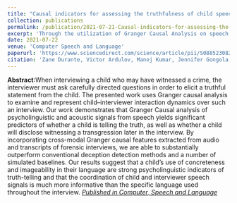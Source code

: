 ```yaml
---
title: "Causal indicators for assessing the truthfulness of child speech in forensic interviews"
collection: publications
permalink: /publication/2021-07-21-Causal-indicators-for-assessing-the-truthfulness-of-child-speech-in-forensic-interviews
excerpt: 'Through the utilization of Granger Causal Analysis on speech signals between a child and an adult interviewer, we are able to use this to discern when a child is telling the truth about a non-disclosure'
date: 2021-07-22
venue: 'Computer Speech and Language'
paperurl: 'https://www.sciencedirect.com/science/article/pii/S0885230821000693'
citation: 'Zane Durante, Victor Ardulov, Manoj Kumar, Jennifer Gongola, Thomas Lyon, Shrikanth Narayanan, Causal indicators for assessing the truthfulness of child speech in forensic interviews, Computer Speech & Language, Volume 71, 2022, 101263, ISSN 0885-2308, https://doi.org/10.1016/j.csl.2021.101263.'
---
```

**Abstract**:When interviewing a child who may have witnessed a crime, the interviewer must ask carefully directed questions in order to elicit a truthful statement from the child. The presented work uses Granger causal analysis to examine and represent child–interviewer interaction dynamics over such an interview. Our work demonstrates that Granger Causal analysis of psycholinguistic and acoustic signals from speech yields significant predictors of whether a child is telling the truth, as well as whether a child will disclose witnessing a transgression later in the interview. By incorporating cross-modal Granger causal features extracted from audio and transcripts of forensic interviews, we are able to substantially outperform conventional deception detection methods and a number of simulated baselines. Our results suggest that a child’s use of concreteness and imageability in their language are strong psycholinguistic indicators of truth-telling and that the coordination of child and interviewer speech signals is much more informative than the specific language used throughout the interview.
[<i>Published in Computer, Speech and Language</i>](https://www.sciencedirect.com/science/article/pii/S0885230821000693)
